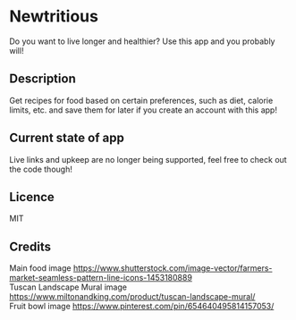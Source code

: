 # Newtritious
Do you want to live longer and healthier? Use this app and you probably will!

## Description
Get recipes for food based on certain preferences, such as diet, calorie limits, etc. and save them for later if you create an account with this app!

## Current state of app
Live links and upkeep are no longer being supported, feel free to check out the code though!

## Licence
MIT

## Credits
Main food image https://www.shutterstock.com/image-vector/farmers-market-seamless-pattern-line-icons-1453180889 <br />
Tuscan Landscape Mural image https://www.miltonandking.com/product/tuscan-landscape-mural/ <br />
Fruit bowl image https://www.pinterest.com/pin/654640495814157053/
